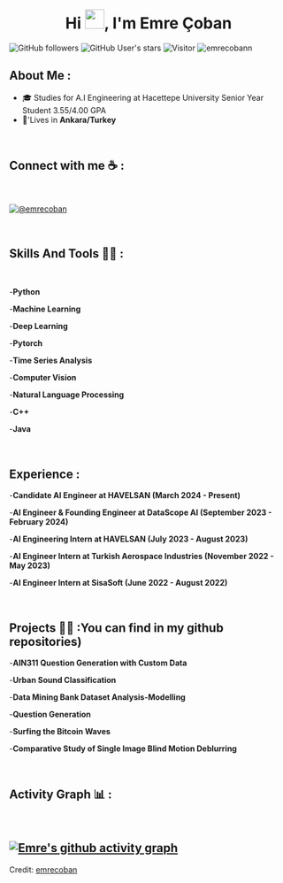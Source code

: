 
<h1 align="center">Hi <img src="https://media.giphy.com/media/hvRJCLFzcasrR4ia7z/giphy.gif" width="35">, I'm Emre Çoban</h1>

![GitHub followers](https://img.shields.io/github/followers/emrecobann?style=social) ![GitHub User's stars](https://img.shields.io/github/stars/emrecobann?style=social) ![Visitor](https://visitor-badge.laobi.icu/badge?page_id=emrecobann.repoName) <img src="https://komarev.com/ghpvc/?username=emrecobann" alt="emrecobann" />

## About Me :

- 🎓 Studies for A.I Engineering at Hacettepe University Senior Year Student  3.55/4.00 GPA
- 🏡'Lives in **Ankara/Turkey**

<br>


## Connect with me ☕ :

<br>

[![@emrecoban]( https://img.icons8.com/fluency/48/000000/linkedin.png "@emrecoban")](https://www.linkedin.com/in/emre-çoban-73b3851ba) 

<br>


## Skills And Tools 🧑‍💻 :

<br>


-**Python**

-**Machine Learning**

-**Deep Learning**

-**Pytorch**

-**Time Series Analysis**

-**Computer Vision**

-**Natural Language Processing**

-**C++**

-**Java**



<br>

## Experience :

-**Candidate AI Engineer at HAVELSAN (March 2024 - Present)**

-**AI Engineer & Founding Engineer at DataScope AI (September 2023 - February 2024)**

-**AI Engineering Intern at HAVELSAN (July 2023 - August 2023)**

-**AI Engineer Intern at Turkish Aerospace Industries (November 2022 - May 2023)**

-**AI Engineer Intern at SisaSoft  (June 2022 - August 2022)**



<br>

## Projects 🧑‍💻 :You can find in my github repositories)

-**AIN311 Question Generation with Custom Data**

-**Urban Sound Classification**

-**Data Mining Bank Dataset Analysis-Modelling**

-**Question Generation**

-**Surfing the Bitcoin Waves**

-**Comparative Study of Single Image Blind Motion Deblurring**




<br>

## Activity Graph 📊 :

<br>


[![Emre's github activity graph](https://github-readme-activity-graph.cyclic.app/graph?username=emrecobann&theme=react-dark)](https://github.com/emrecobann/github-readme-activity-graph)
---

Credit: [emrecoban](https://github.com/emrecobann)
